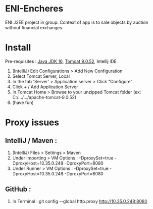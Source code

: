 # ENI-Encheres
ENI J2EE project in group. Context of app is to sale objects by auction without financial exchanges.

# Install
Pre-requisites : [Java JDK 16](https://www.oracle.com/java/technologies/javase-jdk16-downloads.html), [Tomcat 9.0.52](https://tomcat.apache.org/download-90.cgi), Intellij IDE
1) (IntelliJ) Edit Configurations > Add New Configuration
2) Select Tomcat Server, Local
3) In the tab 'Server' > Application server > Click "Configure"
4) Click + / Add Application Server 
5) In Tomcat Home > Browse to your unzipped Tomcat folder (ex: C:/.../.../apache-tomcat-9.0.52)
7) (have fun)

# Proxy issues 
## IntelliJ / Maven : 
1) (IntelliJ) Files > Settings > Maven 
2) Under Importing > VM Options : -DproxySet=true -DproxyHost=10.35.0.248 -DproxyPort=8080
3) Under Runner > VM Options : -DproxySet=true -DproxyHost=10.35.0.248 -DproxyPort=8080

## GitHub :
1) In Terminal : git config --global http.proxy http://10.35.0.248:8080
